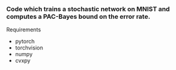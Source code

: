 ### Code which trains a stochastic network on MNIST and computes a PAC-Bayes bound on the error rate. 

Requirements 
- pytorch
- torchvision
- numpy 
- cvxpy
